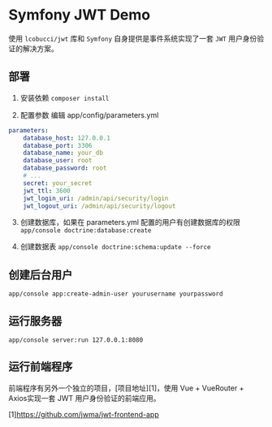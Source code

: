 Symfony JWT Demo
==========

使用 `lcobucci/jwt` 库和 `Symfony` 自身提供是事件系统实现了一套 `JWT` 用户身份验证的解决方案。

部署
---
1. 安装依赖
`composer install`

2. 配置参数
编辑 app/config/parameters.yml
```yaml
parameters:
    database_host: 127.0.0.1
    database_port: 3306
    database_name: your_db
    database_user: root
    database_password: root
    # ...
    secret: your_secret
    jwt_ttl: 3600
    jwt_login_uri: /admin/api/security/login
    jwt_logout_uri: /admin/api/security/logout
```

3. 创建数据库，如果在 parameters.yml 配置的用户有创建数据库的权限
`app/console doctrine:database:create`

4. 创建数据表
`app/console doctrine:schema:update --force`

创建后台用户
---
`app/console app:create-admin-user yourusername yourpassword`

运行服务器
---
`app/console server:run 127.0.0.1:8080`

运行前端程序
---
前端程序有另外一个独立的项目，[项目地址][1]，使用 Vue + VueRouter + Axios实现一套 JWT 用户身份验证的前端应用。

[1]https://github.com/jwma/jwt-frontend-app